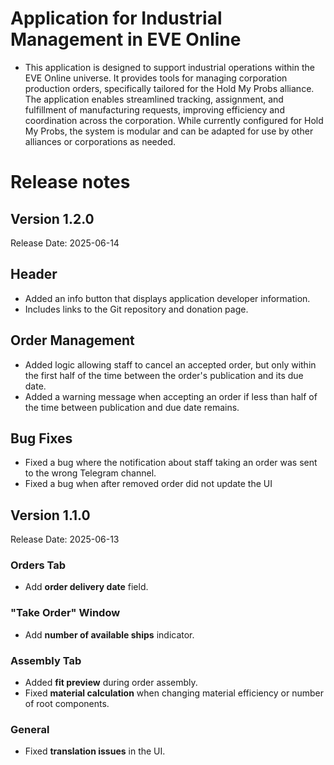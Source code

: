 # Application for Industrial Management in EVE Online

* This application is designed to support industrial operations within the EVE Online universe. It provides tools for managing corporation production orders, specifically tailored for the Hold My Probs alliance. The application enables streamlined tracking, assignment, and fulfillment of manufacturing requests, improving efficiency and coordination across the corporation. While currently configured for Hold My Probs, the system is modular and can be adapted for use by other alliances or corporations as needed.

# Release notes

## Version 1.2.0
Release Date: 2025-06-14

## Header
- Added an info button that displays application developer information.
- Includes links to the Git repository and donation page.
## Order Management
- Added logic allowing staff to cancel an accepted order, but only within the first half of the time between the order's publication and its due date.
- Added a warning message when accepting an order if less than half of the time between publication and due date remains.
## Bug Fixes
- Fixed a bug where the notification about staff taking an order was sent to the wrong Telegram channel.
- Fixed a bug when after removed order did not update the UI

## Version 1.1.0 
Release Date: 2025-06-13

### Orders Tab
- Add **order delivery date** field.
### "Take Order" Window
- Add **number of available ships** indicator.
### Assembly Tab
- Added **fit preview** during order assembly.
- Fixed **material calculation** when changing material efficiency or number of root components.
### General
- Fixed **translation issues** in the UI.